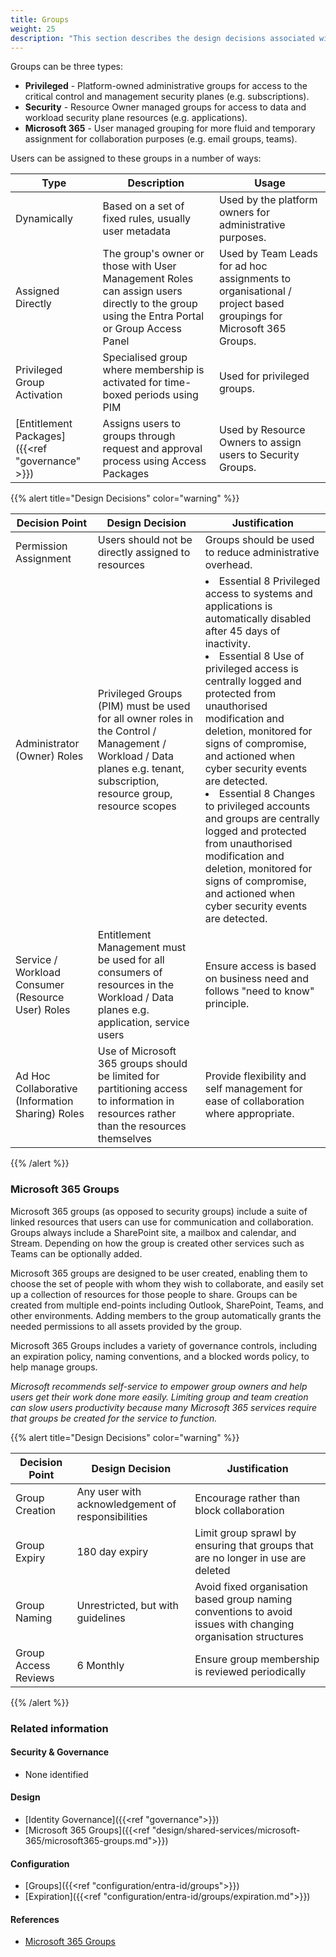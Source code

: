 ```yaml
---
title: Groups
weight: 25
description: "This section describes the design decisions associated with groups and group naming conventions for system(s) built using ASD's Blueprint for Secure Cloud."
---
```


Groups can be three types:

* **Privileged** - Platform-owned administrative groups for access to the critical control and management security planes (e.g. subscriptions).
* **Security** -  Resource Owner managed groups for access to data and workload security plane resources (e.g. applications).
* **Microsoft 365** - User managed grouping for more fluid and temporary assignment for collaboration purposes (e.g. email groups, teams).

Users can be assigned to these groups in a number of ways:
 
| Type                                             | Description                                                                                                                               | Usage                                                                                                  |
| ------------------------------------------------ | ----------------------------------------------------------------------------------------------------------------------------------------- | ------------------------------------------------------------------------------------------------------ |
| Dynamically                                      | Based on a set of fixed rules, usually user metadata                                                                                      | Used by the platform owners for administrative purposes.                                               |
| Assigned Directly                                | The group's owner or those with User Management Roles can assign users directly to the group using the Entra Portal or Group Access Panel | Used by Team Leads for ad hoc assignments to organisational / project based groupings for Microsoft 365 Groups. |
| Privileged Group Activation                      | Specialised group where membership is activated for time-boxed periods using PIM                                                          | Used for privileged groups.                                                                            |
| [Entitlement Packages]({{<ref "governance" >}})  | Assigns users to groups through request and approval process using Access Packages                                                        | Used by Resource Owners to assign users to Security Groups.                                            |

{{% alert title="Design Decisions" color="warning" %}}

| Decision Point                                    | Design Decision                                                                                                                                                          | Justification                                                                                                                                                                                                                                                                                                                                                                                                                                                                                                                                                                                                                                                                                                                                |
| ------------------------------------------------- | ------------------------------------------------------------------------------------------------------------------------------------------------------------------------ | -------------------------------------------------------------------------------------------------------------------------------------------------------------------------------------------------------------------------------------------------------------------------------------------------------------------------------------------------------------------------------------------------------------------------------------------------------------------------------------------------------------------------------------------------------------------------------------------------------------------------------------------------------------------------------------------------------------------------------------------- |
| Permission Assignment                             | Users should not be directly assigned to resources                                                                                                                       | Groups should be used to reduce administrative overhead.                                                                                                                                                                                                                                                                                                                                                                                                                                                                                                                                                                                                                                                                                     |
| Administrator (Owner) Roles                       | Privileged Groups (PIM) must be used for all owner roles in the Control / Management / Workload / Data planes e.g. tenant, subscription, resource group, resource scopes | <li>Essential 8 Privileged access to systems and applications is automatically disabled after 45 days of inactivity. <li>Essential 8 Use of privileged access is centrally logged and protected from unauthorised modification and deletion, monitored for signs of compromise, and actioned when cyber security events are detected.<li>Essential 8 Changes to privileged accounts and groups are centrally logged and protected from unauthorised modification and deletion, monitored for signs of compromise, and actioned when cyber security events are detected. |
| Service / Workload Consumer (Resource User) Roles | Entitlement Management must be used for all consumers of resources in the Workload / Data planes e.g. application, service users                                         | Ensure access is based on business need and follows "need to know" principle.                                                                                                                                                                                                                                                                                                                                                                                                                                                                                                                                                                                                                                                                |
| Ad Hoc Collaborative (Information Sharing) Roles  | Use of Microsoft 365 groups should be limited for partitioning access to information in resources rather than the resources themselves                                            | Provide flexibility and self management for ease of collaboration where appropriate.                                                                                                                                                                                                                                                                                                                                                                                                                                                                                                                                                                                                                                                         |

{{% /alert %}}

### Microsoft 365 Groups

Microsoft 365 groups (as opposed to security groups) include a suite of linked resources that users can use for communication and collaboration. Groups always include a SharePoint site, a mailbox and calendar, and Stream. Depending on how the group is created other services such as Teams can be optionally added.

Microsoft 365 groups are designed to be user created, enabling them to choose the set of people with whom they wish to collaborate, and easily set up a collection of resources for those people to share. Groups can be created from multiple end-points including Outlook, SharePoint, Teams, and other environments. Adding members to the group automatically grants the needed permissions to all assets provided by the group.

Microsoft 365 Groups includes a variety of governance controls, including an expiration policy, naming conventions, and a blocked words policy, to help manage groups.

*Microsoft recommends self-service to empower group owners and help users get their work done more easily. Limiting group and team creation can slow users productivity because many Microsoft 365 services require that groups be created for the service to function.*

{{% alert title="Design Decisions" color="warning" %}}

| Decision Point       | Design Decision                                   | Justification                                                                                                 |
| -------------------- | ------------------------------------------------- | ------------------------------------------------------------------------------------------------------------- |
| Group Creation       | Any user with acknowledgement of responsibilities | Encourage rather than block collaboration                                                                     |
| Group Expiry         | 180 day expiry                                    | Limit group sprawl by ensuring that groups that are no longer in use are deleted                              |
| Group Naming         | Unrestricted, but with guidelines                 | Avoid fixed organisation based group naming conventions to avoid issues with changing organisation structures |
| Group Access Reviews | 6 Monthly                                         | Ensure group membership is reviewed periodically                                                              |

{{% /alert %}}

### Related information

#### Security & Governance

* None identified

#### Design

* [Identity Governance]({{<ref "governance">}})
* [Microsoft 365 Groups]({{<ref "design/shared-services/microsoft-365/microsoft365-groups.md">}})

#### Configuration

* [Groups]({{<ref "configuration/entra-id/groups">}})
* [Expiration]({{<ref "configuration/entra-id/groups/expiration.md">}})

#### References

* [Microsoft 365 Groups](https://learn.microsoft.com/microsoft-365/solutions/plan-organization-lifecycle-governance?view=o365-worldwide)


